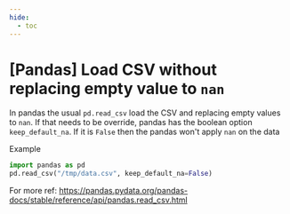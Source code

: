 ```yaml
---
hide:
  - toc
---
```


# [Pandas] Load CSV without replacing empty value to `nan`

In pandas the usual `pd.read_csv` load the CSV and replacing empty values to `nan`. If that needs to be override, pandas has the boolean option `keep_default_na`. If it is `False` then the pandas won't apply `nan` on the data

Example

```python
import pandas as pd
pd.read_csv("/tmp/data.csv", keep_default_na=False)
```

For more ref: https://pandas.pydata.org/pandas-docs/stable/reference/api/pandas.read_csv.html